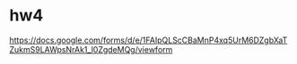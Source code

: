 # hw4
https://docs.google.com/forms/d/e/1FAIpQLScCBaMnP4xq5UrM6DZgbXaTZukmS9LAWpsNrAk1_l0ZgdeMQg/viewform

